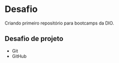 # Desafio
Criando primeiro repositório para bootcamps da DIO.

## Desafio de projeto
 - Git
 - GitHub

